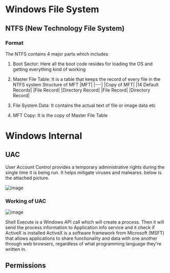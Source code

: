 #  Windows File System

## NTFS (New Technology File System)

### Format

The NTFS contains 4 major parts which includes
1. Boot Sector: Here all the boot code resides for loading the OS and getting everything kind of working
2. Master File Table: It is a table that keeps the record of every file in the NTFS system
 Structure of MFT
    |MFT|
    |---|
    |Copy of MFT|
    |14 Default Records|
    |File Record|
    |Directory Record|
    |File Record|
    |Directory Record|

   
4. File System Data: It contains the actual text of file or image data etc
5. MFT Copy: It is the copy of Master File Table

# Windows Internal 

## UAC

User Account Control provides a temporary administrative rights during the single time it is being run. It helps mitigate viruses and malwares. below is the attached picture.

![image](https://github.com/areebtanzeem/redteaming/assets/38752820/347dbd36-cd75-48e4-adea-0d133936a157)

### Working of UAC

![image](https://github.com/areebtanzeem/redteaming/assets/38752820/7cfcab9a-7f0f-43be-8c0c-41871aa846d8)

Shell Execute is a Windows API call which will create a process.
Then it will send the process information to Application info service and it check if ActiveX is installed
ActiveX is a software framework from Microsoft (MSFT) that allows applications to share functionality and data with one another through web browsers, regardless of what programming language they're written in.

## Permissions



